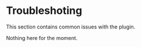 # Troubleshoting
This section contains common issues with the plugin.



Nothing here for the moment.
